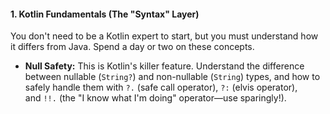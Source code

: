 #### 1. Kotlin Fundamentals (The "Syntax" Layer)

You don't need to be a Kotlin expert to start, but you must understand how it differs from Java. Spend a day or two on these concepts.

- **Null Safety:** This is Kotlin's killer feature. Understand the difference between nullable (`String?`) and non-nullable (`String`) types, and how to safely handle them with `?.` (safe call operator), `?:` (elvis operator), and `!!.` (the "I know what I'm doing" operator—use sparingly!).